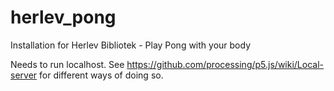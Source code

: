# herlev_pong
 Installation for Herlev Bibliotek - Play Pong with your body

Needs to run localhost. See https://github.com/processing/p5.js/wiki/Local-server for different ways of doing so.